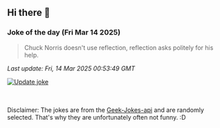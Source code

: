 ## Hi there 👋

### Joke of the day (Fri Mar 14 2025)
<!-- joke -->
>Chuck Norris doesn't use reflection, reflection asks politely for his help.
<!-- /joke -->

*Last update: Fri, 14 Mar 2025 00:53:49 GMT*

[![Update joke](https://github.com/nclskfm/nclskfm/actions/workflows/joke.yml/badge.svg)](https://github.com/nclskfm/nclskfm/actions/workflows/joke.yml)

<br><br>
Disclaimer: The jokes are from the [Geek-Jokes-api](https://github.com/sameerkumar18/geek-joke-api) and are randomly selected. That's why they are unfortunately often not funny. :D
